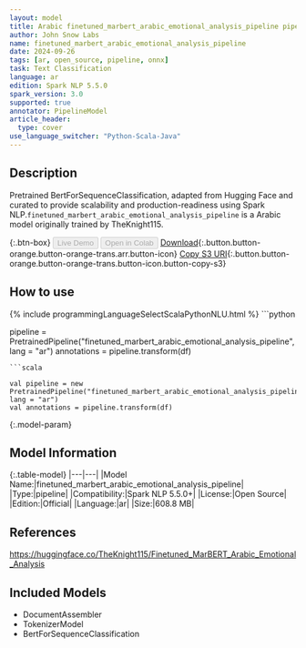 ```yaml
---
layout: model
title: Arabic finetuned_marbert_arabic_emotional_analysis_pipeline pipeline BertForSequenceClassification from TheKnight115
author: John Snow Labs
name: finetuned_marbert_arabic_emotional_analysis_pipeline
date: 2024-09-26
tags: [ar, open_source, pipeline, onnx]
task: Text Classification
language: ar
edition: Spark NLP 5.5.0
spark_version: 3.0
supported: true
annotator: PipelineModel
article_header:
  type: cover
use_language_switcher: "Python-Scala-Java"
---
```


## Description

Pretrained BertForSequenceClassification, adapted from Hugging Face and curated to provide scalability and production-readiness using Spark NLP.`finetuned_marbert_arabic_emotional_analysis_pipeline` is a Arabic model originally trained by TheKnight115.

{:.btn-box}
<button class="button button-orange" disabled>Live Demo</button>
<button class="button button-orange" disabled>Open in Colab</button>
[Download](https://s3.amazonaws.com/auxdata.johnsnowlabs.com/public/models/finetuned_marbert_arabic_emotional_analysis_pipeline_ar_5.5.0_3.0_1727346160439.zip){:.button.button-orange.button-orange-trans.arr.button-icon}
[Copy S3 URI](s3://auxdata.johnsnowlabs.com/public/models/finetuned_marbert_arabic_emotional_analysis_pipeline_ar_5.5.0_3.0_1727346160439.zip){:.button.button-orange.button-orange-trans.button-icon.button-copy-s3}

## How to use



<div class="tabs-box" markdown="1">
{% include programmingLanguageSelectScalaPythonNLU.html %}
```python

pipeline = PretrainedPipeline("finetuned_marbert_arabic_emotional_analysis_pipeline", lang = "ar")
annotations =  pipeline.transform(df)   

```
```scala

val pipeline = new PretrainedPipeline("finetuned_marbert_arabic_emotional_analysis_pipeline", lang = "ar")
val annotations = pipeline.transform(df)

```
</div>

{:.model-param}
## Model Information

{:.table-model}
|---|---|
|Model Name:|finetuned_marbert_arabic_emotional_analysis_pipeline|
|Type:|pipeline|
|Compatibility:|Spark NLP 5.5.0+|
|License:|Open Source|
|Edition:|Official|
|Language:|ar|
|Size:|608.8 MB|

## References

https://huggingface.co/TheKnight115/Finetuned_MarBERT_Arabic_Emotional_Analysis

## Included Models

- DocumentAssembler
- TokenizerModel
- BertForSequenceClassification